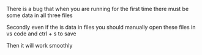 There is a bug that when you are running for the first time there must be some data in all three files

Secondly even if the is data in files you should manually open these files in vs code and ctrl + s to save

Then it will work smoothly
